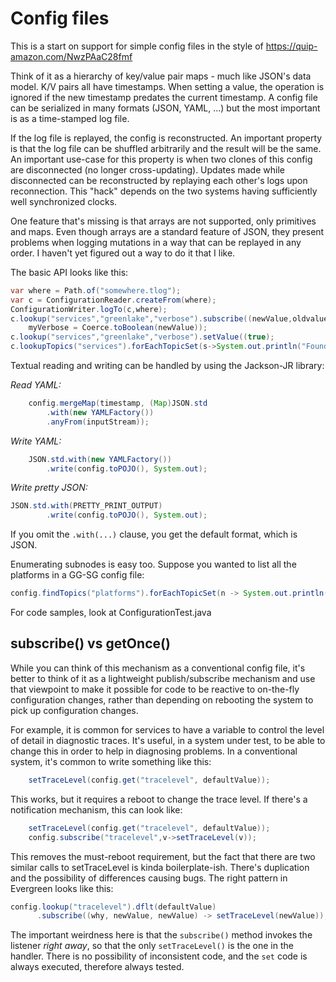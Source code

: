 # Config files

This is a start on support for simple config files in the style of https://quip-amazon.com/NwzPAaC28fmf 

Think of it as a hierarchy of key/value pair maps - much like JSON's data model.
K/V pairs all have timestamps.  When setting a value, the operation is ignored if the new timestamp predates the current timestamp.  A config file can
be serialized in many formats (JSON, YAML, ...) but the most important is as a time-stamped log file.

If the log file is replayed, the config is reconstructed.  An important property
is that the log file can be shuffled arbitrarily and the result will be the same.
An important use-case for this property is when two clones of this config are disconnected
(no longer cross-updating).  Updates made while disconnected can be reconstructed by
replaying each other's logs upon reconnection.  This "hack" depends on the two systems having sufficiently well synchronized clocks.

One feature that's missing is that arrays are not supported, only primitives and maps.
Even though arrays are a standard feature of JSON, they present problems when logging
mutations in a way that can be replayed in any order.  I haven't yet figured out a way
to do it that I like.

The basic API looks like this:
```java
var where = Path.of("somewhere.tlog");
var c = ConfigurationReader.createFrom(where);
ConfigurationWriter.logTo(c,where);
c.lookup("services","greenlake","verbose").subscribe((newValue,oldvalue)->
    myVerbose = Coerce.toBoolean(newValue));
c.lookup("services","greenlake","verbose").setValue((true);
c.lookupTopics("services").forEachTopicSet(s->System.out.println("Found service "+s.name));
```
Textual reading and writing can be handled by using the Jackson-JR library:

*Read YAML:*
```java
	config.mergeMap(timestamp, (Map)JSON.std
 		.with(new YAMLFactory())
 		.anyFrom(inputStream));
```
*Write YAML:*
```java
	JSON.std.with(new YAMLFactory())
        .write(config.toPOJO(), System.out);
```
*Write pretty JSON:*
```java
JSON.std.with(PRETTY_PRINT_OUTPUT)
        .write(config.toPOJO(), System.out);
```
If you omit the `.with(...)` clause, you get the default format, which is JSON.

Enumerating subnodes is easy too.  Suppose you wanted to list all the platforms in
a GG-SG config file:
```java
config.findTopics("platforms").forEachTopicSet(n -> System.out.println(n.name));
```

For code samples, look at ConfigurationTest.java

## subscribe() vs getOnce()
While you can think of this mechanism as a conventional config file, it's better to think of it as a lightweight publish/subscribe mechanism and use that viewpoint to make it possible for code to be reactive to on-the-fly configuration changes, rather than depending on rebooting the system to pick up configuration changes.

For example, it is common for services to have a variable to control the level of detail in diagnostic traces.  It's useful, in a system under test, to be able to change this in order to help in diagnosing problems.  In a conventional system, it's common to write something like this:
```java
	setTraceLevel(config.get("tracelevel", defaultValue));
```
This works, but it requires a reboot to change the trace level.  If there's a notification mechanism, this can look like:
```java
	setTraceLevel(config.get("tracelevel", defaultValue));
	config.subscribe("tracelevel",v->setTraceLevel(v));
```
This removes the must-reboot requirement, but the fact that there are two similar calls to setTraceLevel is kinda boilerplate-ish.  There's duplication and the possibility of differences causing bugs.  The right pattern in Evergreen looks like this:
```java
config.lookup("tracelevel").dflt(defaultValue)
      .subscribe((why, newValue, newValue) -> setTraceLevel(newValue));
```
The important weirdness here is that the `subscribe()` method invokes the listener *right away*, so that the only `setTraceLevel()` is the one in the handler.  There is no possibility of inconsistent code, and the `set` code is always executed, therefore always tested.
